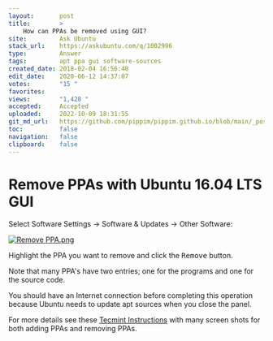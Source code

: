 ```yaml
---
layout:       post
title:        >
    How can PPAs be removed using GUI?
site:         Ask Ubuntu
stack_url:    https://askubuntu.com/q/1002996
type:         Answer
tags:         apt ppa gui software-sources
created_date: 2018-02-04 16:56:48
edit_date:    2020-06-12 14:37:07
votes:        "15 "
favorites:    
views:        "1,428 "
accepted:     Accepted
uploaded:     2022-10-09 18:31:55
git_md_url:   https://github.com/pippim/pippim.github.io/blob/main/_posts/2018/2018-02-04-How-can-PPAs-be-removed-using-GUI_.md
toc:          false
navigation:   false
clipboard:    false
---
```


# Remove PPAs with Ubuntu 16.04 LTS GUI

Select Software Settings -> Software & Updates -> Other Software:

[![Remove PPA.png][1]][1]

Highlight the PPA you want to remove and click the <kbd>Remove</kbd> button.

Note that many PPA's have two entries; one for the programs and one for the source code.

You should have an Internet connection before completing this operation because Ubuntu needs to update apt sources when you close the panel.

For more details see these [Tecmint Instructions][2] with many screen shots for both adding PPAs and removing PPAs.


  [1]: https://i.stack.imgur.com/wMJvE.png
  [2]: https://www.tecmint.com/add-remove-purge-ppa-in-ubuntu/
